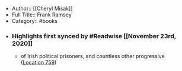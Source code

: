 - Author:: [[Cheryl Misak]]
- Full Title:: Frank Ramsey
- Category:: #books
- ### Highlights first synced by #Readwise [[November 23rd, 2020]]
    - of Irish political prisoners, and countless other progressive ([Location 759](https://readwise.io/to_kindle?action=open&asin=B0822WFY56&location=759))
